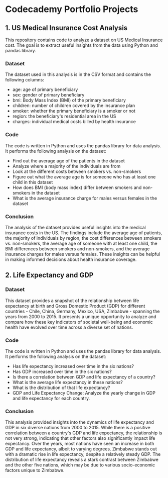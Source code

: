 # Codecademy Portfolio Projects

## 1. US Medical Insurance Cost Analysis 

This repository contains code to analyze a dataset on US Medical Insurance cost. The goal is to extract useful insights from the data using Python and pandas library.

### Dataset
The dataset used in this analysis is in the CSV format and contains the following columns:

 - age: age of primary beneficiary
 - sex: gender of primary beneficiary
 - bmi: Body Mass Index (BMI) of the primary beneficiary
 - children: number of children covered by the insurance plan
 - smoker: whether the primary beneficiary is a smoker or not
 - region: the beneficiary's residential area in the US
 - charges: individual medical costs billed by health insurance

### Code
The code is written in Python and uses the pandas library for data analysis. It performs the following analysis on the dataset:

 - Find out the average age of the patients in the dataset
 - Analyze where a majority of the individuals are from
 - Look at the different costs between smokers vs. non-smokers
 - Figure out what the average age is for someone who has at least one child in this dataset
 - How does BMI (body mass index) differ between smokers and non-smokers in the dataset
 - What is the average insurance charge for males versus females in the dataset

### Conclusion
 The analysis of the dataset provides useful insights into the medical insurance costs in the US. The findings include the average age of patients, the majority of individuals by region, the cost differences between smokers vs. non-smokers, the average age of someone with at least one child, the BMI differences between smokers and non-smokers, and the average insurance charges for males versus females. These insights can be helpful in making informed decisions about health insurance coverage.


 ## 2. Life Expectancy and GDP

### Dataset
This dataset provides a snapshot of the relationship between life expectancy at birth and Gross Domestic Product (GDP) for different countries - Chile, China, Germany, Mexico, USA, Zimbabwe - spanning the years from 2000 to 2015. It presents a unique opportunity to analyze and compare how these key indicators of societal well-being and economic health have evolved over time across a diverse set of nations.

### Code
The code is written in Python and uses the pandas library for data analysis. It performs the following analysis on the dataset:

- Has life expectancy increased over time in the six nations?
- Has GDP increased over time in the six nations?
- Is there a correlation between GDP and life expectancy of a country?
- What is the average life expectancy in these nations?
- What is the distribution of that life expectancy?
- GDP and Life Expectancy Change: Analyze the yearly change in GDP and life expectancy for each country. 

### Conclusion
This analysis provided insights into the dynamics of life expectancy and GDP in six diverse nations from 2000 to 2015.
While there is a positive correlation between a country's GDP and life expectancy, the relationship is not very strong, indicating that other factors also significantly impact life expectancy.
Over the years, most nations have seen an increase in both GDP and life expectancy, albeit to varying degrees. Zimbabwe stands out with a dramatic rise in life expectancy, despite a relatively steady GDP.
The distribution of life expectancy reveals a stark contrast between Zimbabwe and the other five nations, which may be due to various socio-economic factors unique to Zimbabwe.
